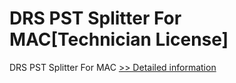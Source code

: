 # DRS PST Splitter For MAC[Technician License]
DRS PST Splitter For MAC
[>> Detailed information](https://secure.shareit.com/shareit/product.html?productid=301005000&affiliateid=200057808)
